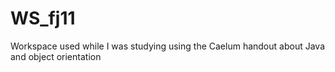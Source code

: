 # WS_fj11
Workspace used while I was studying using the Caelum handout about Java and object orientation
